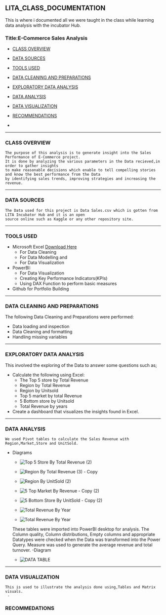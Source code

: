 ##  LITA_CLASS_DOCUMENTATION
This is where i documented all we were taught in the class while learning data analysis with the incubator Hub.   
### Title:E-Commerce Sales Analysis

- [CLASS OVERVIEW](#class-overview)
  
- [DATA SOURCES](#data-sources)

- [ TOOLS USED](#tools-used)

- [DATA CLEANING AND PREPARATIONS](#data-cleaning-and-preparations)
  
- [EXPLORATORY DATA ANALYSIS](#exploratory-data-analysis)
  
- [DATA ANALYSIS](#data-analysis)

- [DATA VISUALIZATION](#data-visualization)

- [RECOMMENDATIONS](#recommendations)

-
---
### CLASS OVERVIEW
    The purpose of this analysis is to generate insight into the Sales Performance of E-Commerce project.
    It is done by analyzing the various parameters in the Data recieved,in order to gather insights
    to make reasonable decisions which enable to tell compelling stories and know the best performance from the Data
    by identifying sales trends, improving strategies and increasing the revenue.
---      
### DATA SOURCES
    The Data used for this project is Data Sales.csv which is gotten from LITA Incubator Hub and it is an open 
    source online such as Kaggle or any other repository site.
---  
### TOOLS USED
- Microsoft Excel [Download Here](https://www.microsoft.com)
    - For Data Cleaning
    - For Data Modelling and
    - For Data Visualization
- PowerBI:
  - For Data Visualization
  - Creating Key Performance Indicators(KPIs)
  - Using DAX Function to perform basic measures
- Github for Portfolio Building
 --- 
### DATA CLEANING AND PREPARATIONS
The following Data Cleaning and Preparations were performed:
  - Data loading and inspection
  - Data Cleaning and formatting
  - Handling missing variables
---
### EXPLORATORY DATA ANALYSIS
This involved the exploring of the Data to answer some questions such as;
 - Calculate the following using Excel:
   - The Top 5 store by Total Revenue
   - Region by Total Revenue
   - Region by Unitsold
   - Top 5 market by total Revenue
   - 5 Bottom store by Unitsold
   - Total Revenue by years
- Create a dashboard that visualizes the insights found in Excel.
---
### DATA ANALYSIS
    We used Pivot tables to calculate the Sales Revenue with Region,Market,Store and UnitSold.
- Diagrams

    - ![Top 5 Store By Total Revenue (2)](https://github.com/user-attachments/assets/c8fb0e15-3b34-4744-8a5e-069835143767)

    - ![Region By Total Revenue (3) - Copy](https://github.com/user-attachments/assets/f681713a-6216-44ca-9505-fab8e710ffa1)
      
    - ![Region By UnitSold (2)](https://github.com/user-attachments/assets/d0814b62-1eb2-4ca3-9bf7-30c494d137a1)

    - ![5 Top Market By Revenue - Copy (2)](https://github.com/user-attachments/assets/408cd11a-e00b-44ce-9498-457074933534)
      
    - ![5 Bottom Store By UnitSold - Copy (2)](https://github.com/user-attachments/assets/fce8dfad-7e87-4f20-b9bd-cc52d31eab66)
      
    - ![Total Revenue By Year](https://github.com/user-attachments/assets/29e5ed37-fc98-4ca9-b872-c9f3c53230ae)
      
    - ![Total Revenue By Year](https://github.com/user-attachments/assets/c738399d-aa1d-4d4b-b2c2-584e00b310a5)

    These tables were imported into PowerBI desktop for analysis. The Column quality, Column distributions, Empty columns and appropriate 
    Datatypes were checked when the Data was transformed into the Power Query. Measure was used to generate the average revenue and total turnover. 
-Diagram

    - ![DATA TABLE](https://github.com/user-attachments/assets/968f0bd9-d733-4152-ac48-7187d5d34ff6)

---
### DATA VISUALIZATION
    This is used to illustrate the analysis done using,Tables and Matrix visuals.
     - 
  


### RECOMMEDATIONS

